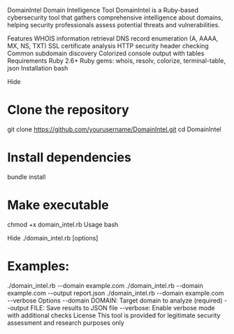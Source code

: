 DomainIntel
Domain Intelligence Tool
DomainIntel is a Ruby-based cybersecurity tool that gathers comprehensive intelligence about domains, helping security professionals assess potential threats and vulnerabilities.

Features
WHOIS information retrieval
DNS record enumeration (A, AAAA, MX, NS, TXT)
SSL certificate analysis
HTTP security header checking
Common subdomain discovery
Colorized console output with tables
Requirements
Ruby 2.6+
Ruby gems: whois, resolv, colorize, terminal-table, json
Installation
bash

Hide
# Clone the repository
git clone https://github.com/yourusername/DomainIntel.git
cd DomainIntel

# Install dependencies
bundle install

# Make executable
chmod +x domain_intel.rb
Usage
bash

Hide
./domain_intel.rb [options]

# Examples:
./domain_intel.rb --domain example.com
./domain_intel.rb --domain example.com --output report.json
./domain_intel.rb --domain example.com --verbose
Options
--domain DOMAIN: Target domain to analyze (required)
--output FILE: Save results to JSON file
--verbose: Enable verbose mode with additional checks
License
This tool is provided for legitimate security assessment and research purposes only
